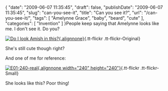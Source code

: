 {
    "date": "2009-06-07 11:35:45",
    "draft": false,
    "publishDate": "2009-06-07 11:35:45",
    "slug": "can-you-see-it",
    "title": "Can you see it?",
    "url": "\/can-you-see-it\/",
    "tags": [
        "Amelynne Grace",
        "baby",
        "beard",
        "cute"
    ],
    "categories": [
        "Invention"
    ]
}People keep saying that Amelynne looks like me. I don't see it. Do you?

[![Do I look Amish in
this?](//farm4.static.flickr.com/3565/3599833719_86a48c8f7d_o.jpg){.alignnone}](http://www.flickr.com/photos/joshnunn/3599833719/ "Do I look Amish in this?"){.tt-flickr
.tt-flickr-Original}

She's still cute though right?

And one of me for reference:

[![E01-240-real](//farm4.static.flickr.com/3231/3113220440_c0397fdf3d_m.jpg){.alignnone
width="240"
height="240"}](http://www.flickr.com/photos/joshnunn/3113220440/ "E01-240-real"){.tt-flickr
.tt-flickr-Small}

She looks like this? Poor thing!